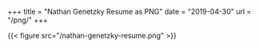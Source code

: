 +++
title = "Nathan Genetzky Resume as PNG"
date = "2019-04-30"
url = "/png/"
+++

{{< figure src="/nathan-genetzky-resume.png" >}}
